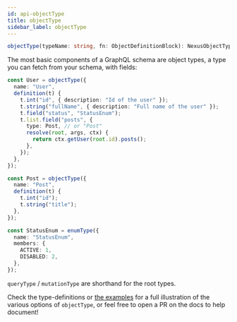 ```yaml
---
id: api-objectType
title: objectType
sidebar_label: objectType
---
```


```ts
objectType(typeName: string, fn: ObjectDefinitionBlock): NexusObjectType
```

The most basic components of a GraphQL schema are object types, a type you can fetch from your schema, with fields:

```ts
const User = objectType({
  name: "User",
  definition(t) {
    t.int("id", { description: "Id of the user" });
    t.string("fullName", { description: "Full name of the user" });
    t.field("status", "StatusEnum");
    t.list.field("posts", {
      type: Post, // or "Post"
      resolve(root, args, ctx) {
        return ctx.getUser(root.id).posts();
      },
    });
  },
});

const Post = objectType({
  name: "Post",
  definition(t) {
    t.int("id");
    t.string("title");
  },
});

const StatusEnum = enumType({
  name: "StatusEnum",
  members: {
    ACTIVE: 1,
    DISABLED: 2,
  },
});
```

`queryType` / `mutationType` are shorthand for the root types.

Check the type-definitions or [the examples](https://github.com/graphql-nexus/nexus/tree/develop/examples) for a full illustration of the various options of `objectType`, or feel free to open a PR on the docs to help document!
